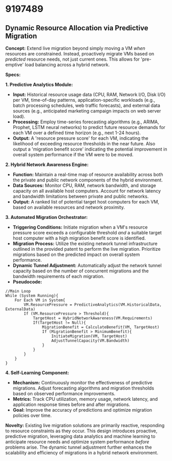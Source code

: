 # 9197489

## Dynamic Resource Allocation via Predictive Migration

**Concept:** Extend live migration beyond simply moving a VM *when* resources are constrained. Instead, proactively migrate VMs based on *predicted* resource needs, not just current ones. This allows for 'pre-emptive' load balancing across a hybrid network.

**Specs:**

**1. Predictive Analytics Module:**

*   **Input:** Historical resource usage data (CPU, RAM, Network I/O, Disk I/O) per VM, time-of-day patterns, application-specific workloads (e.g., batch processing schedules, web traffic forecasts), and external data sources (e.g., anticipated marketing campaign impacts on web server load).
*   **Processing:** Employ time-series forecasting algorithms (e.g., ARIMA, Prophet, LSTM neural networks) to predict future resource demands for each VM over a defined time horizon (e.g., next 1-24 hours).
*   **Output:**  A 'resource pressure score' for each VM, indicating the likelihood of exceeding resource thresholds in the near future.  Also output a 'migration benefit score' indicating the potential improvement in overall system performance if the VM were to be moved.

**2. Hybrid Network Awareness Engine:**

*   **Function:** Maintain a real-time map of resource availability across both the private and public network components of the hybrid environment.
*   **Data Sources:** Monitor CPU, RAM, network bandwidth, and storage capacity on all available host computers. Account for network latency and bandwidth limitations between private and public networks.
*   **Output:** A ranked list of potential target host computers for each VM, based on available resources and network proximity.

**3. Automated Migration Orchestrator:**

*   **Triggering Conditions:** Initiate migration when a VM's resource pressure score exceeds a configurable threshold *and* a suitable target host computer with a high migration benefit score is identified.
*   **Migration Process:** Utilize the existing network tunnel infrastructure outlined in the provided patent to perform the live migration.  Prioritize migrations based on the predicted impact on overall system performance.
*   **Dynamic Tunnel Adjustment:**  Automatically adjust the network tunnel capacity based on the number of concurrent migrations and the bandwidth requirements of each migration. 
*   **Pseudocode:**

```
//Main Loop
While (System Running){
    For Each VM in System{
        VM.ResourcePressure = PredictiveAnalytics(VM.HistoricalData, ExternalData)
        If (VM.ResourcePressure > Threshold){
            TargetHost = HybridNetworkAwareness(VM.Requirements)
            If(TargetHost != Null){
                MigrationBenefit = CalculateBenefit(VM, TargetHost)
                If (MigrationBenefit > MinimumBenefit){
                    InitiateMigration(VM, TargetHost)
                    AdjustTunnelCapacity(VM.Bandwidth)
                }
            }
        }
    }
}
```

**4.  Self-Learning Component:**

*   **Mechanism:**  Continuously monitor the effectiveness of predictive migrations.  Adjust forecasting algorithms and migration thresholds based on observed performance improvements.
*   **Metrics:** Track CPU utilization, memory usage, network latency, and application response times before and after migrations.
*   **Goal:**  Improve the accuracy of predictions and optimize migration policies over time.

**Novelty:**  Existing live migration solutions are primarily reactive, responding to resource constraints as they occur. This design introduces proactive, predictive migration, leveraging data analytics and machine learning to anticipate resource needs and optimize system performance *before* problems arise. The dynamic tunnel adjustment further enhances the scalability and efficiency of migrations in a hybrid network environment.